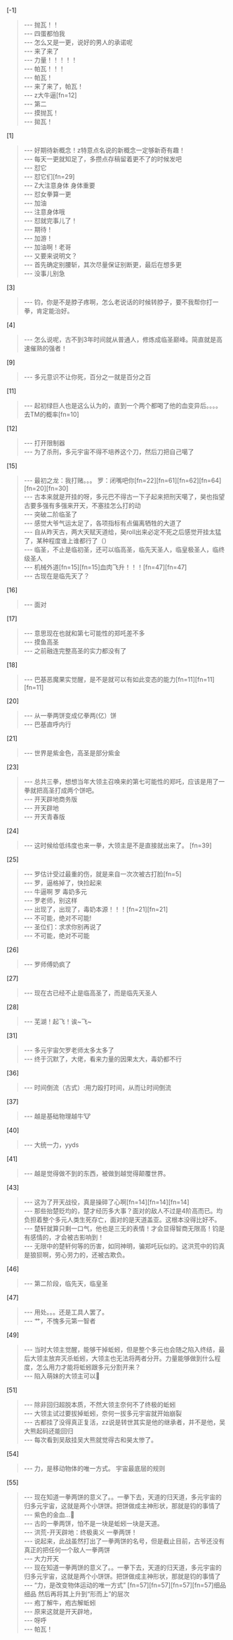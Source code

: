 
[-1] 
>--- 抛瓦！！<br>
>--- 四蛋都怕我<br>
>--- 怎么又是一更，说好的男人的承诺呢<br>
>--- 来了来了<br>
>--- 力量！！！！！<br>
>--- 帕瓦！！！<br>
>--- 帕瓦！<br>
>--- 来了来了，帕瓦！<br>
>--- z大牛逼[fn=12]<br>
>--- 第二<br>
>--- 摸抛瓦！<br>
>--- 拋瓦！<br>

[1] 
>--- 好期待新概念！z特意点名说的新概念一定够新奇有趣！<br>
>--- 每天一更就知足了，多攒点存稿留着更不了的时候发吧<br>
>--- 怼它<br>
>--- 怼它们[fn=29]<br>
>--- Z大注意身体 身体重要<br>
>--- 怼女拳算一更<br>
>--- 加油<br>
>--- 注意身体哦<br>
>--- 怼就完事儿了！<br>
>--- 期待！<br>
>--- 加游！<br>
>--- 加油啊！老哥<br>
>--- 又要来说明文？<br>
>--- 首先确定别腰斩，其次尽量保证别断更，最后在想多更<br>
>--- 没事儿别急<br>

[3] 
>--- 钧，你是不是脖子疼啊，怎么老说话的时候转脖子，要不我帮你打一拳，肯定能治好。<br>

[4] 
>--- 怎么说呢，古不到3年时间就从普通人，修炼成临圣巅峰。简直就是高速催熟的强者！<br>

[9] 
>--- 多元意识不让你死，百分之一就是百分之百<br>

[11] 
>--- 起初绿巨人也是这么认为的，直到一个两个都喝了他的血变异后。。。。去TM的概率[fn=10]<br>

[12] 
>--- 打开限制器<br>
>--- 为了杀刑，多元宇宙不得不培养这个刀，然后刀把自己噶了<br>

[15] 
>--- 最初之龙：我打赌。。。
罗：闭嘴吧你[fn=22][fn=61][fn=62][fn=64][fn=20][fn=30]<br>
>--- 古本来就是开挂的呀，多元巴不得古一下子起来把刑天噶了，昊也指望古要多强有多强来开天，不塞挂怎么打的动<br>
>--- 突破二阶临圣了<br>
>--- 感觉大爷气运太足了，各项指标有点偏离牺牲的大道了<br>
>--- 自从昨天古，两大天赋天道给，昊roll出来必定不死之后感觉开挂太猛了，某种程度谁上谁都行了（）<br>
>--- 临圣，不止是临初圣，还可以临高圣，临先天圣人，临皇极圣人，临终级圣人<br>
>--- 机械外道[fn=15][fn=15]血肉飞升！！！[fn=47][fn=47]<br>
>--- 古现在是临先天了？<br>

[16] 
>--- 面对<br>

[17] 
>--- 意思现在也就和第七可能性的郑吒差不多<br>
>--- 摸鱼高圣<br>
>--- 之前融连完整高圣的实力都没有了<br>

[18] 
>--- 巴基恶魔果实觉醒，是不是就可以有如此变态的能力[fn=11][fn=11][fn=11]<br>

[20] 
>--- 从一拳两饼变成亿拳两(亿）饼<br>
>--- 巴基直呼内行<br>

[21] 
>--- 世界是紫金色，高圣是部分紫金<br>

[23] 
>--- 总共三拳，想想当年大领主召唤来的第七可能性的郑吒，应该是用了一拳就把高圣打成两个饼吧。<br>
>--- 开天辟地商务版<br>
>--- 开天辟地<br>
>--- 开天青春版<br>

[24] 
>--- 这时候给低纬度也来一拳，大领主是不是直接就出来了。 [fn=39]<br>

[25] 
>--- 罗估计受过最重的伤，就是来自一次次被古打脸[fn=5]<br>
>--- 罗，逼格掉了，快捡起来<br>
>--- 牛逼啊 罗 毒奶多元<br>
>--- 罗老师，别这样<br>
>--- 出现了，出现了，毒奶本源！！！[fn=21][fn=21]<br>
>--- 不可能，绝对不可能!<br>
>--- 圣位们：求求你别再说了<br>
>--- 不可能，绝对不可能<br>

[26] 
>--- 罗师傅奶疯了<br>

[27] 
>--- 现在古已经不止是临高圣了，而是临先天圣人<br>

[28] 
>--- 芜湖！起飞！诶~飞~<br>

[31] 
>--- 多元宇宙欠罗老师太多太多了<br>
>--- 终于沉默了，大佬，看来力量的因果太大，毒奶都不行<br>

[36] 
>--- 时间倒流（古式）:用力殴打时间，从而让时间倒流<br>

[37] 
>--- 越是基础物理越牛🐮<br>

[40] 
>--- 大统一力，yyds<br>

[41] 
>--- 越是觉得做不到的东西，被做到越觉得颠覆世界。<br>

[43] 
>--- 这为了开天战役，真是操碎了心啊[fn=14][fn=14][fn=14]<br>
>--- 那些抬楚贬均的，楚才经历多大事？面对的敌人不过是4阶高而已。均负担着整个多元人类生死存亡，面对的是天道盖亚。这根本没得比好不。<br>
>--- 楚轩就算只剩一口气，他也是三无的表情！才会显得智商无限高！钧是有感情的，才会被古影响到！<br>
>--- 无限中的楚轩何等的历害，如同神明，骗郑吒玩似的。这洪荒中的钧真是狼狈啊，劳心劳力的，还被古欺负。<br>

[46] 
>--- 第二阶段，临先天，临皇圣<br>

[47] 
>--- 用处。。。还是工具人罢了。<br>
>--- 艹，不愧多元第一智者<br>

[49] 
>--- 当时大领主觉醒，能够干掉蚯蚓，但是整个多元也会随之陷入终结，最后大领主放弃灭杀蚯蚓，大领主也无法将两者分开。力量能够做到什么程度，怎么用力才能将蚯蚓跟多元分割开来？<br>
>--- 陷入萌妹的大领主可以🤤<br>

[51] 
>--- 除非回归超脱本质，不然大领主奈何不了终极的蚯蚓<br>
>--- 大领主试过要拔掉蚯蚓，奈何一拔多元宇宙就开始崩裂<br>
>--- 古都挂了没得真正复活，zz说是转世其实是他的继承者，并不是他，吴大熊起码还能回归<br>
>--- 每次看到吴敌挂吴大熊就觉得古和昊太惨了。<br>

[54] 
>--- 力，是移动物体的唯一方式。     宇宙最底层的规则<br>

[55] 
>--- 现在知道一拳两饼的意义了。。一拳下去，天道的归天道，多元宇宙的归多元宇宙，这就是两个小饼饼。把饼做成主神形状，那就是钧的事情了<br>
>--- 紫色的金血…🤔<br>
>--- 古的一拳两饼，怕不是一块是蚯蚓一块是天道。<br>
>--- 洪荒-开天辟地：终极奥义 一拳两饼！<br>
>--- 说起来，此战虽然打出了一拳两饼的名号，但是截止目前，古爷还没有真正的把任何一个敌人一拳两饼<br>
>--- 大力开天<br>
>--- 现在知道一拳两饼的意义了。。一拳下去，天道的归天道，多元宇宙的归多元宇宙，这就是两个小饼饼。把饼做成主神形状，那就是钧的事情了<br>
>--- “力，是改变物体运动的唯一方式”    [fn=57][fn=57][fn=57][fn=57]细品细品   然后再将其上升到“形而上”的层次<br>
>--- 疱丁解牛，疱古解蚯蚓<br>
>--- 原来这就是开天辟地，<br>
>--- 呀呼<br>
>--- 帕瓦！<br>
